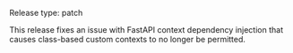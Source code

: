 Release type: patch

This release fixes an issue with FastAPI context dependency injection that causes class-based custom contexts to no longer be permitted.
